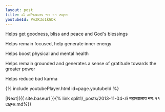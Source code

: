 ```yaml
---
layout: post
title: ॐ अग्निज्वालय नमः ११ टाइम्स
youtubeId: PvZK3o1kGDk
---
```

 
 
Helps get goodness, bliss and peace and God's blessings
 
Helps remain focused, help generate inner energy 
 
Helps boost physical and mental health 
 
Helps remain grounded and generates a sense of gratitude towards the greater power 
 
Helps reduce bad karma
 
 
 
 


{% include youtubePlayer.html id=page.youtubeId %}
 
[Next]({{ site.baseurl }}{% link  split1/_posts/2013-11-04-ॐ महाज्वालाय नमः ११ टाइम्स.md%})
 
